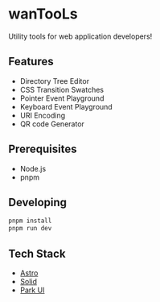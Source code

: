 # wanTooLs

Utility tools for web application developers!

## Features

- Directory Tree Editor
- CSS Transition Swatches
- Pointer Event Playground
- Keyboard Event Playground
- URI Encoding
- QR code Generator

## Prerequisites

- Node.js
- pnpm

## Developing

```bash
pnpm install
pnpm run dev
```

## Tech Stack

- [Astro](https://astro.build/)
- [Solid](https://www.solidjs.com/)
- [Park UI](https://park-ui.com/)
